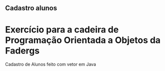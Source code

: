 ## Cadastro alunos
# Exercício para a cadeira de Programação Orientada a Objetos da Fadergs  
Cadastro de Alunos feito com vetor em Java
